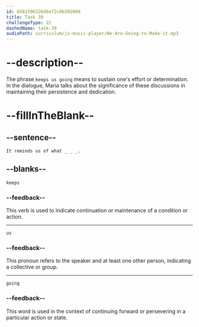 ```yaml
---
id: 6581596326d6ef2c0b39200d
title: Task 39
challengeType: 22
dashedName: task-39
audioPath: curriculum/js-music-player/We-Are-Going-to-Make-it.mp3
---
```


<!--
AUDIO REFERENCE:
It reminds us of what keeps us going.
-->

# --description--

The phrase `keeps us going` means to sustain one's effort or determination. In the dialogue, Maria talks about the significance of these discussions in maintaining their persistence and dedication.

# --fillInTheBlank--

## --sentence--

`It reminds us of what _ _ _.`

## --blanks--

`keeps`

### --feedback--

This verb is used to indicate continuation or maintenance of a condition or action.

---

`us`

### --feedback--

This pronoun refers to the speaker and at least one other person, indicating a collective or group.

---

`going`

### --feedback--

This word is used in the context of continuing forward or persevering in a particular action or state.
